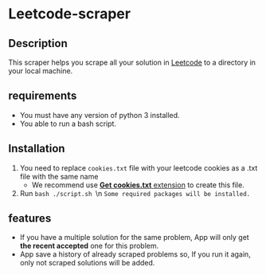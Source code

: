 # Leetcode-scraper

## Description
This scraper helps you scrape all your solution in [Leetcode](https://leetcode.com/) to a directory in your local machine.

## requirements
* You must have any version of python 3 installed.
* You able to run a bash script.

## Installation
1. You need to replace ```cookies.txt``` file with your leetcode cookies as a .txt file with the same name
    - We recommend use [**Get cookies.txt** extension](https://chrome.google.com/webstore/detail/get-cookiestxt/bgaddhkoddajcdgocldbbfleckgcbcid) to create this file.
2. Run ```bash ./script.sh ```\n
```Some required packages will be installed.```
 

## features
- If you have a multiple solution for the same problem, App will only get **the recent accepted** one for this problem. 
- App save a history of already scraped problems so, If you run it again, only not scraped solutions will be added.
